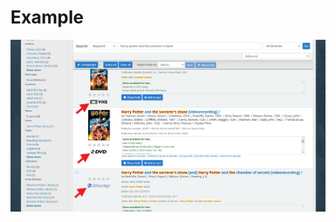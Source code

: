 # Example
![Example of 007 icons in search results](https://raw.githubusercontent.com/jsonks/Koha-Modifications/main/OPAC/Add007IconsViaAPI/img/Example_007Icons.png)
